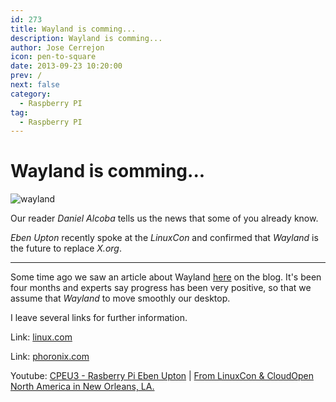 ```yaml
---
id: 273
title: Wayland is comming...
description: Wayland is comming...
author: Jose Cerrejon
icon: pen-to-square
date: 2013-09-23 10:20:00
prev: /
next: false
category:
  - Raspberry PI
tag:
  - Raspberry PI
---
```


# Wayland is comming...

![wayland](/images/2013/09/wayland.jpg)

Our reader *Daniel Alcoba*  tells us the news that some of you already know.

*Eben Upton* recently spoke at the *LinuxCon* and confirmed that *Wayland* is the future to replace *X.org*.

- - -
Some time ago we saw an article about Wayland [here](/post.php?id=167) on the blog. It's been four months and experts say progress has been very positive, so that we assume that *Wayland* to move smoothly our desktop.

I leave several links for further information.

Link: [linux.com](https://www.linux.com/news/featured-blogs/200-libby-clark/738632-raspberry-pis-eben-upton-demos-wayland-support-on-the-pi/)

Link: [phoronix.com](http://www.phoronix.com/scan.php?page=news_item&px=MTQ2NDU)

Youtube: [CPEU3 - Rasberry Pi Eben Upton](http://www.youtube.com/watch?v=Hm0KLL8d1Rc) | [From LinuxCon & CloudOpen North America in New Orleans, LA.](http://www.youtube.com/watch?v=PmCsQDTc-WU)